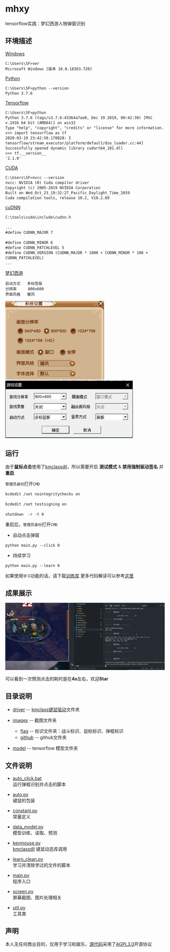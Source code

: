 # mhxy
tensorflow实践：梦幻西游人物弹窗识别

## 环境描述
[Windows](https://www.microsoft.com/zh-cn/software-download/windows10)

```
C:\Users\SF>ver
Microsoft Windows [版本 10.0.18363.720]
```

[Python](https://www.python.org/downloads/)
```
C:\Users\SF>python --version
Python 3.7.6
```

[Tensorflow](https://www.tensorflow.org/install)
```
C:\Users\SF>python
Python 3.7.6 (tags/v3.7.6:43364a7ae0, Dec 19 2019, 00:42:30) [MSC v.1916 64 bit (AMD64)] on win32
Type "help", "copyright", "credits" or "license" for more information.
>>> import tensorflow as tf
2020-03-19 23:42:50.170828: I tensorflow/stream_executor/platform/default/dso_loader.cc:44] Successfully opened dynamic library cudart64_101.dll
>>> tf.__version__
'2.1.0'
```

[CUDA](https://developer.nvidia.com/cuda-downloads)
```
C:\Users\SF>nvcc --version
nvcc: NVIDIA (R) Cuda compiler driver
Copyright (c) 2005-2019 NVIDIA Corporation
Built on Wed_Oct_23_19:32:27_Pacific_Daylight_Time_2019
Cuda compilation tools, release 10.2, V10.2.89

```

[cuDNN](https://developer.nvidia.com/cudnn)
```
C:\tools\cuda\include\cudnn.h

...
#define CUDNN_MAJOR 7

#define CUDNN_MINOR 6
#define CUDNN_PATCHLEVEL 5
#define CUDNN_VERSION (CUDNN_MAJOR * 1000 + CUDNN_MINOR * 100 + CUDNN_PATCHLEVEL)
...
```

[梦幻西游](http://xyq.163.com/download/index.html?=xyqload)
```
启动方式   多标签版
分辨率     800x600
界面风格   暖风

```
![](https://github.com/BestBurning/mhxy/blob/master/images/github/mhxy_setting_1.jpg)
![](https://github.com/BestBurning/mhxy/blob/master/images/github/mhxy_setting_2.jpg)


## 运行

由于**鼠标点击**使用了[kmclassdll](https://github.com/BestBurning/kmclassdll)，所以需要开启 **测试模式** & **禁用强制驱动签名** 并 **重启**

`管理员身份`打开`CMD`
```
bcdedit /set nointegritychecks on

bcdedit /set testsigning on

shutdown  -r -t 0
```
重启后，`管理员身份`打开`CMD`

- 自动点击弹窗
```
python main.py --click 0
```

- 持续学习
```
python main.py --learn 0
```
如果使用`学习`功能的话，请下载[训练库](https://github.com/BestBurning/mhxy/releases)
更多代码解读可以参考[这里](https://di1shuai.com/tags/%E6%A2%A6%E5%B9%BB%E8%A5%BF%E6%B8%B8/)


## 成果展示

![](https://github.com/BestBurning/mhxy/blob/master/images/github/result.gif)

可以看到一次预测点击的耗时是在**4s**左右，欢迎**Star**

## 目录说明

- [driver](https://github.com/BestBurning/mhxy/blob/master/driver)  --  [kmclass键鼠驱动](https://github.com/BestBurning/kmclass)文件夹

- [images](https://github.com/BestBurning/mhxy/blob/master/images)  --  截图文件夹
  - [flag](https://github.com/BestBurning/mhxy/blob/master/images/flag)   -- 标识文件夹：战斗标识、鼠标标识、弹框标识 
  - [github](https://github.com/BestBurning/mhxy/blob/master/images/github)  -- github文件夹 
- [model](https://github.com/BestBurning/mhxy/blob/master/model)  --  tensorflow 模型文件夹

## 文件说明

- [auto_click.bat](https://github.com/BestBurning/mhxy/blob/master/auto_click.bat)   
运行弹框识别并点击的脚本

- [auto.py](https://github.com/BestBurning/mhxy/blob/master/auto.py)          
键鼠的包装

- [constant.py](https://github.com/BestBurning/mhxy/blob/master/constant.py)      
常量定义

- [data_model.py](https://github.com/BestBurning/mhxy/blob/master/data_model.py)    
模型训练、读取、预测

- [keymouse.py](https://github.com/BestBurning/mhxy/blob/master/keymouse.py)      
[kmclassdll](https://github.com/BestBurning/kmclassdll) 键鼠动态库调用

- [learn_clean.py](https://github.com/BestBurning/mhxy/blob/master/learn_clean.py)   
学习并清除学过的文件的脚本

- [main.py](https://github.com/BestBurning/mhxy/blob/master/main.py)          
程序入口

- [screen.py](https://github.com/BestBurning/mhxy/blob/master/screen.py)      
屏幕截图、图片处理相关

- [util.py](https://github.com/BestBurning/mhxy/blob/master/util.py)          
工具类  

## 声明

本人无任何商业目的，仅用于学习和娱乐，[源代码](https://github.com/BestBurning/mhxy)采用了[AGPL3.0](https://opensource.org/licenses/AGPL-3.0)开源协议